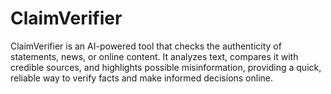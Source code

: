 # ClaimVerifier
ClaimVerifier is an AI-powered tool that checks the authenticity of statements, news, or online content. It analyzes text, compares it with credible sources, and highlights possible misinformation, providing a quick, reliable way to verify facts and make informed decisions online.
